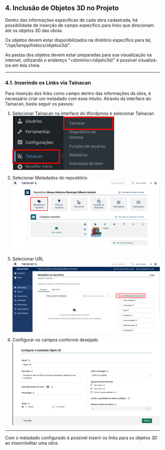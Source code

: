## 4. Inclusão de Objetos 3D no Projeto

Dentro das informações específicas de cada obra cadastrada, há possibilidade de inserção de campo específico para links que direcionam até os objetos 3D das obras. 

Os objetos devem estar disponibilizados na diretório específico para tal, "/opt/lampp/htdocs/objetos3d/<pasta-contendo-objeto>".

As pastas dos objetos devem estar preparadas para sua visualização na internet, utilizando o endereço "<domínio>/objeto3d/<pasta-contendo-objeto>" é possível visualizá-los em tela cheia.

---

### 4.1. Inserindo os Links via Tainacan

Para inserção dos links como campo dentro das informações da obra, é necessário criar um metadado com esse intuito. Através da interface do Tainacan, basta seguir os passos:

1. Selecionar Tainacan na interface do Wordpress e selecionar Tainacan  
   ![Imagem 1](img/3d-tutorial-1.png)

2. Selecionar Metadados do repositório  
   ![Imagem 2](img/3d-tutorial-2.png)

3. Selecionar URL  
   ![Imagem 3](img/3d-tutorial-3.png)

4. Configurar os campos conforme desejado  
   ![Imagem 4](img/3d-tutorial-4.png)

---

Com o metadado configurado é possível inserir os links para os objetos 3D ao inserir/editar uma obra.

